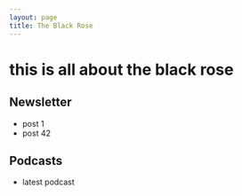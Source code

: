 ```yaml
---
layout: page
title: The Black Rose
---
```


# this is all about the black rose

## Newsletter

- post 1
- post 42

## Podcasts

- latest podcast
